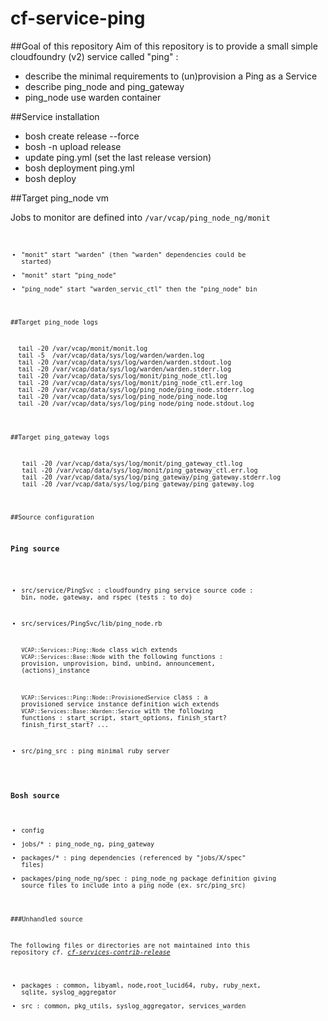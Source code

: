 cf-service-ping
===============

##Goal of this repository
Aim of this repository is to provide a small simple cloudfoundry (v2) service called "ping" :
- describe the minimal requirements to (un)provision a Ping as a Service
- describe ping_node and ping_gateway
- ping_node use warden container


##Service installation

- bosh create release --force
- bosh -n upload release
- update ping.yml (set the last release version)
- bosh deployment ping.yml
- bosh deploy

##Target ping_node vm

Jobs to monitor are defined into <code>/var/vcap/ping_node_ng/monit<code>
- "monit" start "warden" (then "warden" dependencies could be started)
- "monit" start "ping_node"
- "ping_node" start "warden_servic_ctl" then the "ping_node" bin

##Target ping_node logs

<pre>
  tail -20 /var/vcap/monit/monit.log
  tail -5  /var/vcap/data/sys/log/warden/warden.log
  tail -20 /var/vcap/data/sys/log/warden/warden.stdout.log
  tail -20 /var/vcap/data/sys/log/warden/warden.stderr.log
  tail -20 /var/vcap/data/sys/log/monit/ping_node_ctl.log
  tail -20 /var/vcap/data/sys/log/monit/ping_node_ctl.err.log
  tail -20 /var/vcap/data/sys/log/ping_node/ping_node.stderr.log
  tail -20 /var/vcap/data/sys/log/ping_node/ping_node.log
  tail -20 /var/vcap/data/sys/log/ping_node/ping_node.stdout.log
</pre>

##Target ping_gateway logs

<pre>
   tail -20 /var/vcap/data/sys/log/monit/ping_gateway_ctl.log
   tail -20 /var/vcap/data/sys/log/monit/ping_gateway_ctl.err.log
   tail -20 /var/vcap/data/sys/log/ping_gateway/ping_gateway.stderr.log
   tail -20 /var/vcap/data/sys/log/ping_gateway/ping_gateway.log
</pre>

##Source configuration

### Ping source

- src/service/PingSvc : cloudfoundry ping service source code : bin, node, gateway, and rspec (tests : to do)
 
- src/services/PingSvc/lib/ping_node.rb

    <code>VCAP::Services::Ping::Node</code> class 
      wich extends <code>VCAP::Services::Base::Node</code> with the following functions : provision, unprovision, bind, unbind, announcement, (actions)_instance

    <code>VCAP::Services::Ping::Node::ProvisionedService</code> class : a provisioned service instance definition
      wich extends <code>VCAP::Services::Base::Warden::Service</code>
      with the following functions : start_script, start_options, finish_start? finish_first_start? ...

- src/ping_src : ping minimal ruby server


### Bosh source

- config
- jobs/* : ping_node_ng, ping_gateway
- packages/* : ping dependencies (referenced by "jobs/X/spec" files)
- packages/ping_node_ng/spec : ping_node_ng package definition giving source files to include into a ping node (ex. src/ping_src)


###Unhandled source

The following files or directories are not maintained into this repository _cf. [cf-services-contrib-release](https://github.com/cloudfoundry/cf-services-contrib-release/)_

- packages : common, libyaml, node,root_lucid64, ruby, ruby_next, sqlite, syslog_aggregator
- src : common, pkg_utils, syslog_aggregator, services_warden

